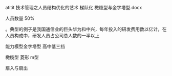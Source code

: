 atitit 技术管理之人员结构优化的艺术 梯队化 橄榄型与金字塔型.docx

人员数量  50%

。典型的例子是我国通信业的巨头华为和中兴，每年投入的研发费用数以亿计，在人员构成中，研发人员占公司总人数的一半以上

能力模型金字塔型 高中低三挡


橄榄型 菱形  m型

扇入与扇出
